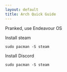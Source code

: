 ```yaml
---
layout: default
title: Arch Quick Guide
---
```


<p>Pranked, use Endeavour OS</p>

<p>Install steam</p>

```
sudo pacman -S steam
```

<p>Install Discord</p>

```
sudo pacman -S steam
```